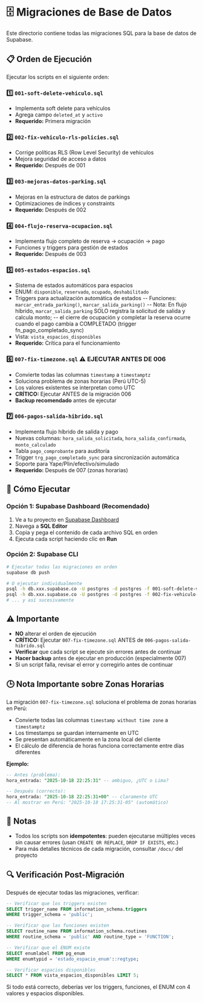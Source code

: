 # 🗄️ Migraciones de Base de Datos

Este directorio contiene todas las migraciones SQL para la base de datos de Supabase.

## 📋 Orden de Ejecución

Ejecutar los scripts en el siguiente orden:

### 1️⃣ `001-soft-delete-vehiculo.sql`
- Implementa soft delete para vehículos
- Agrega campo `deleted_at` y `activo`
- **Requerido:** Primera migración

### 2️⃣ `002-fix-vehiculo-rls-policies.sql`
- Corrige políticas RLS (Row Level Security) de vehículos
- Mejora seguridad de acceso a datos
- **Requerido:** Después de 001

### 3️⃣ `003-mejoras-datos-parking.sql`
- Mejoras en la estructura de datos de parkings
- Optimizaciones de índices y constraints
- **Requerido:** Después de 002

### 4️⃣ `004-flujo-reserva-ocupacion.sql`
- Implementa flujo completo de reserva → ocupación → pago
- Funciones y triggers para gestión de estados
- **Requerido:** Después de 003

### 5️⃣ `005-estados-espacios.sql`
- Sistema de estados automáticos para espacios
- ENUM: `disponible`, `reservado`, `ocupado`, `deshabilitado`
- Triggers para actualización automática de estados
-- Funciones: `marcar_entrada_parking()`, `marcar_salida_parking()`
-- Nota: En flujo híbrido, `marcar_salida_parking` SOLO registra la solicitud de salida y calcula monto;
-- el cierre de ocupación y completar la reserva ocurre cuando el pago cambia a COMPLETADO (trigger fn_pago_completado_sync)
- Vista: `vista_espacios_disponibles`
- **Requerido:** Crítica para el funcionamiento

### 6️⃣ `007-fix-timezone.sql` ⚠️ **EJECUTAR ANTES DE 006**
- Convierte todas las columnas `timestamp` a `timestamptz`
- Soluciona problema de zonas horarias (Perú UTC-5)
- Los valores existentes se interpretan como UTC
- **CRÍTICO:** Ejecutar ANTES de la migración 006
- **Backup recomendado** antes de ejecutar

### 7️⃣ `006-pagos-salida-hibrido.sql`
- Implementa flujo híbrido de salida y pago
- Nuevas columnas: `hora_salida_solicitada`, `hora_salida_confirmada`, `monto_calculado`
- Tabla `pago_comprobante` para auditoría
- Trigger `trg_pago_completado_sync` para sincronización automática
- Soporte para Yape/Plin/efectivo/simulado
- **Requerido:** Después de 007 (zonas horarias)

## 🚀 Cómo Ejecutar

### Opción 1: Supabase Dashboard (Recomendado)
1. Ve a tu proyecto en [Supabase Dashboard](https://app.supabase.com)
2. Navega a **SQL Editor**
3. Copia y pega el contenido de cada archivo SQL en orden
4. Ejecuta cada script haciendo clic en **Run**

### Opción 2: Supabase CLI
```bash
# Ejecutar todas las migraciones en orden
supabase db push

# O ejecutar individualmente
psql -h db.xxx.supabase.co -U postgres -d postgres -f 001-soft-delete-vehiculo.sql
psql -h db.xxx.supabase.co -U postgres -d postgres -f 002-fix-vehiculo-rls-policies.sql
# ... y así sucesivamente
```

## ⚠️ Importante

- **NO** alterar el orden de ejecución
- **CRÍTICO:** Ejecutar `007-fix-timezone.sql` ANTES de `006-pagos-salida-hibrido.sql`
- **Verificar** que cada script se ejecute sin errores antes de continuar
- **Hacer backup** antes de ejecutar en producción (especialmente 007)
- Si un script falla, revisar el error y corregirlo antes de continuar

## 🕒 Nota Importante sobre Zonas Horarias

La migración `007-fix-timezone.sql` soluciona el problema de zonas horarias en Perú:
- Convierte todas las columnas `timestamp without time zone` a `timestamptz`
- Los timestamps se guardan internamente en UTC
- Se presentan automáticamente en la zona local del cliente
- El cálculo de diferencia de horas funciona correctamente entre días diferentes

**Ejemplo:**
```sql
-- Antes (problema):
hora_entrada: "2025-10-18 22:25:31" -- ambiguo, ¿UTC o Lima?

-- Después (correcto):
hora_entrada: "2025-10-18 22:25:31+00" -- claramente UTC
-- Al mostrar en Perú: "2025-10-18 17:25:31-05" (automático)
```

## 📝 Notas

- Todos los scripts son **idempotentes**: pueden ejecutarse múltiples veces sin causar errores (usan `CREATE OR REPLACE`, `DROP IF EXISTS`, etc.)
- Para más detalles técnicos de cada migración, consultar `/docs/` del proyecto

## 🔍 Verificación Post-Migración

Después de ejecutar todas las migraciones, verificar:

```sql
-- Verificar que los triggers existen
SELECT trigger_name FROM information_schema.triggers 
WHERE trigger_schema = 'public';

-- Verificar que las funciones existen
SELECT routine_name FROM information_schema.routines 
WHERE routine_schema = 'public' AND routine_type = 'FUNCTION';

-- Verificar que el ENUM existe
SELECT enumlabel FROM pg_enum 
WHERE enumtypid = 'estado_espacio_enum'::regtype;

-- Verificar espacios disponibles
SELECT * FROM vista_espacios_disponibles LIMIT 5;
```

Si todo está correcto, deberías ver los triggers, funciones, el ENUM con 4 valores y espacios disponibles.
